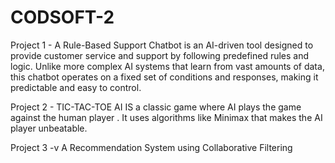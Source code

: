 # CODSOFT-2
 Project 1 - A Rule-Based Support Chatbot is an AI-driven tool designed to provide customer service and support by following predefined rules and logic. Unlike more complex AI systems that learn from vast amounts of data, this chatbot operates on a fixed set of conditions and responses, making it predictable and easy to control.
 
Project 2  - TIC-TAC-TOE AI IS a classic game where AI plays the game against the human player . It  uses algorithms like Minimax that makes the AI player unbeatable.

Project 3  -v   A Recommendation System using Collaborative Filtering


